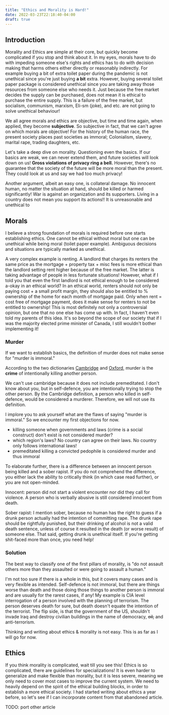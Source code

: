 ```yaml
---
title: "Ethics and Morality is Hard!"
date: 2022-03-23T22:18:40-04:00
draft: true
---
```


## Introduction

Morality and Ethics are simple at their core, but quickly become complicated if you stop and think about it.
In my eyes, morals have to do with impeding someone else's rights and
ethics has to do with decision making that harms others either directly or reasonably indirectly.
For example buying a bit of extra toilet paper during the pandemic is not unethical since you're just buying **a bit** extra.
However, buying several toilet paper package is considered unethical since you are taking away those resources from someone
else who needs it. Just because the free market decides the supply can be purchased, does not mean it is ethical to
purchase the entire supply. This is a failure of the free market, but socialism, communism, marxism, Eli-sm (joke), and etc. are not going to solve unethical behaviour!

We all agree morals and ethics are objective, but time and time again, when applied,
they become **subjective**. So subjective in fact, that we can't agree on which morals are objective!
For the history of the human race, the present society places past societies as immoral;
Colonialism, slavery, marital rape, trading daughters, etc.

Let's take a deep dive on morality. Questioning even the basics.
If our basics are weak, we can never extend them, and future societies will look
down on us! **Gross violations of privacy ring a bell.** However, there's no guarantee
that the society of the future will be more moral than the present. They could look at us
and say we had too much privacy!

Another argument, albeit an easy one, is collateral damage. No innocent human, no matter the
situation at hand, should be killed or harmed significantly! War is against an organization and its supporters. Living
in a country does not mean you support its actions!! It is unreasonable and unethical to

## Morals

I believe a strong foundation of morals is required before one starts establishing ethics. One cannot be ethical without moral
but one can be unethical while being moral (toilet paper example). Ambiguous decisions and situations are typically marked as unethical.

A very complex example is renting. A landlord that charges its renters the same price as the mortgage + property tax + misc fees is more ethical
than the landlord setting rent higher because of the free market. The latter is taking advantage of people in less fortunate situations!
However, what if I told you that even the first landlord is not ethical enough to be considered a-okay in an ethical world? In an ethical world,
renters should not only be paying cost + a small profit margin, they should also be entitled to % ownership of the home for each month
of mortgage paid. Only when rent = cost free of mortgage payment, does it make sense for renters to not be entitled to ownership! This is
most definitely not only a controversial opinion, but one that no one else has come up with. In fact, I haven't even told my parents of
this idea. It's so beyond the scope of our society that if I was the majority elected prime minister of Canada, I still wouldn't bother implementing it!

### Murder

If we want to establish basics, the definition of murder does not make sense for "murder is immoral."

According to the two dictionaries [Cambridge](https://dictionary.cambridge.org/dictionary/english/murder) and [Oxford](https://www.merriam-webster.com/dictionary/murder), murder is the **crime** of intentionally killing another person.

We can't use cambridge because it does not include premeditated. I don't know about you, but in self-defence,
you are intentionally trying to stop the other person. By the Cambridge definition, a person who killed in self-defence,
would be considered a murderer. Therefore, we will not use its definition.

I implore you to ask yourself what are the flaws of saying "murder is immoral."
So we encounter my first objections for now.

- killing someone when governments and laws (crime is a social construct) don't exist is not considered murder?
- which region's laws? No country can agree on their laws. No country only follows international laws!
- premeditated killing a convicted pedophile is considered murder and thus immoral

To elaborate further, there is a difference between an innocent person being killed and a sober rapist.
If you do not comprehend the difference, you either lack the ability to critically think (in which case read further), or you are not
open-minded.

Innocent: person did not start a violent encounter nor did they call for violence. A person who is verbally abusive is still considered innocent from death.

Sober rapist: I mention sober, because no human has the right to guess if a drunk person actually had the intention of committing rape. The drunk rape should be rightfully punished, but their drinking of alcohol is not a valid death sentence, unless of course it resulted in the death (or worse result) of someone else.
That said, getting drunk is unethical itself. If you're getting shit-faced more than once, you need help!

### Solution

The best way to classify one of the first pillars of morality, is "do not assault others more than they assaulted or were going to assault a human."

I'm not too sure if there is a whole in this, but it covers many cases and is very flexible as intended. Self-defence is not immoral,
but there are things worse than death and those doing those things to another person is immoral and are usually for the rarest cases, if any!
My example is CIA level interrogation of a person involved with the planning of terrorism. The person deserves death for sure, but death
doesn't equate the intention of the terrorist. The flip side, is that the government of the US, shouldn't invade Iraq and destroy civilian buildings in the name of democracy, ~~oil,~~ and anti-terrorism.

Thinking and writing about ethics & morality is not easy. This is as far as I will go for now.

## Ethics

If you think morality is complicated, wait till you see this! Ethics is so complicated, there are guidelines for specializations!
It is even harder to generalize and make flexible than morality, but it is less severe, meaning we only need to cover most cases
to improve the current system. We need to heavily depend on the spirit of the ethical building blocks, in order to establish
a more ethical society. I had started writing about ethics a year before, so let's see if I can incorporate content from that
abandoned article.

TODO: port other article
